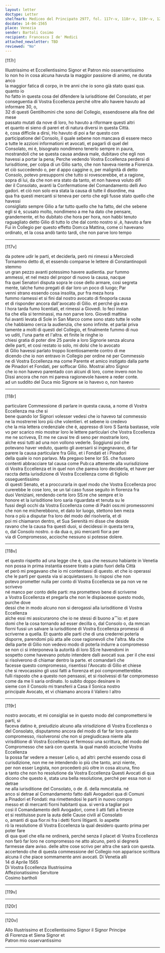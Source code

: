```yaml
---
layout: letter
doctype: Letter
shelfmark: Mediceo del Principato 2977, fol. 117r-v, 118r-v, 119r-v, 120r-v
docdate: 14-04-1565
place: Venezia
sender: Bartoli Cosimo
recipient: Francesco I de' Medici
attached_newsletter: TBD
reviewed: "No"
---
```


[117r]  
  
  
Illustrissimo et Eccellentissimo Signor et Patron mio osservantissimo  
Io non ho in cosa alcuna havuta la maggior passione di animo, ne durata anco  
la maggior fatica di corpo, in tre anni che io sono già stato quasi qua. quanto io  
ho fatto in questa cosa del difendere la iurisditione del Consolato, et per  
conseguentia di Vostra Eccellenza perché oltre allo havere havuto ad informare 30, o,  
32 di questi Gentilhomini che sono del Collegio, essendosene alla fine del mese  
passato mutati da nove di loro, ho havuto a riformare questi altri  
et quanto ei sieno di pareri et di natura diversi in questa Città.  
è, cosa difficile a dirsi, Ho havuto di poi a far questo con  
participatione del Consolo, il quale sebene non mancava di essere meco  
a tutte le azzioni informationi et avocati, et pagarli di quel del  
Consolato, mi è, bisognato nondimeno tenerlo sempre in paura,  
mostrandoli che se questa causa andava male, dubitavo che egli non  
havessi a portar la pena; Perche vedendo Vostra Eccellenza perdersi di  
Iurisditione, per colpa di un Gilio sarto, che non haveva niente a Fiorenza.  
et ciò succedendo o, per d appo caggine o, per malignità di detto  
Consolo, potevo presupporni che tutto si rovescerebbe, et a ragione,  
sopra di lui, da che non era stato da tanto, et non haveva voluto difi  
der il Consolato, avanti la Confermatione del Comandamento delli Avo  
gadori. et ciò non solo era stata la causa di tutte il disordine, ma  
qua fra questi mercanti si teneva per certo che egli fusse stato quello che havessi  
consigliato sempre Gilio a far tutto quello che ha fatto, del che sebene  
egli si è, scusato molto, nondimeno a me ha dato che pensare,  
grandemente, et ho dubitato che hora per hora, non habbi tenuto  
raguagliato detto Gilio di tutto lo che dal conto nostro si ,è, havuto a fare  
Fui in Collegio per questo effetto Dom:ca Mattina, come ci havevano  
ordinato, et la cosa andò tanto tardi, che non parve loro tempo  
  
---  

[117v]  
  
  
da potere udir le parti, et deciderla, però mi rimessi a Mercoledì  
Tornammo detto dì, et essendo comparse le lettere di Constantinopoli stemmo  
un gran pezzo avanti potessimo havere audientia. pur fummo  
ammessi, et nel mezo del propor di nuovo la causa, nacque  
fra quei Senatori disputa sopra le cose dello armare, così segreta  
mente, talche fumo pregati di dar loro un poco di luogo; Par  
venni strano essendo cosa insolita, pur fra meza hora  
fummo riamessi et si fini dal nostro avocato di finoporla causa  
et di risponder ancora dall'avocato di Gilio. et perché gia era  
l hora tarda fumo licentiati, et rimessi a Giovedì. Io feci instan  
tia che ella si terminassi, ma non parve loro. Giovedì mattina  
fui avanti levata di Sole in San Marco come sono stato tutte le volte  
che habbiamo cerca la audienzia, che sono infinite. et parlai priva  
tamente a molti di questi del Collegio, et finalmente fummo di nuo  
vo uditi, l'una parte et l'altra. et finite le ringhe io  
chiesi gratia di poter dire 25 parole a loro Signorie senza alcuna  
delle parti, et così restato io solo, mi dolsi che lo avocato  
di Gilio havessi parlato troppo licentiosamente contro di me  
dicendo che io non entravo in Collegio per ordine né per Commessio  
ne di Vostra Eccellenza ma come Parente et amico instigato dalla parte  
de Pinadori et Fondati, per soffocar Gilio. Mostrai altro Signor  
che io non havevo parentado con alcuni di loro, come invero non ho  
Dissi ancora che non mi pareva ragionevole havere a reder conte.  
ad un suddito del Duca mio Signore se io havevo o, non havevo  
  
---  

[118r]  
  
  
particulare Commessione di parlare in questa causa, a nome di Vostra Eccellenza ma che si  
bene quando lor Signori volesser vedesi che io havevo tal commessio  
ne la mostrerrei loro più che volentieri. et sebene io credevo  
che la mia lettera credenziale che è, appresso di loro S Santa bastasse, vole  
vo per scarico mio mostrar loro le lettere particulari che Vostra Eccellenza  
me ne scriveva, Et me ne cavai tre dì seno per mostrarle loro,  
alche essi tutti ad una non vollono vederle. Soggiunsi poi che  
potevano haver veduto, quanto gli aversarii si ingegnavano, di far  
parere la causa particulare fra Gilio, et i Fondati et i Pinadori  
della quale io non parlavo. Ma pregavo bene lor SS. che fussero  
contenti abbracciare tal causa come Pub:ca attenente alla vurisdizione  
di Vostra Eccellenza et in quel non che pareva loro deciderla, et haver per  
raccta detta iurisdizione di Vostra Eccellenza come di figliolo osseguentissimo  
di questi Senato, et a proccurarla in quel modo che Vostra Eccellenza proc  
curerebbe le cose loro, se un tal caso fusse seguito in fiorenza fra  
duoi Veniziani, rendendo certe loro SS:re che sempre et lo  
honore et la iurisditione loro saria riguardata et tenuta su le  
fussi degli occhi da Vostra Eccellenza come di Padri oss:mi promessonmi  
che non ne micherebbono, et dato lor luogo, stettono ben meza  
hora o più a disputar fra loro del modo del risolverla, et di  
poi mi chiamaron dentro, et Sua Serenità mi disse che deside  
ravano che la causa fra questi duoi, si decidessi in questa terra,  
o, dal Consolo nostro. o da dua o, più mercanti fior:a per  
via di Compromesso, accioche nessuno si potesse dolere.  
  
---  

[118v]  
  
  
et questo rispetto ad una legge che è, qua che nessuno habiante in Venetia  
non possa in prima instantia essere tirato a piato fuori della Città  
et però mi pregavano che io mi contentassi di questo. et che io operassi  
che le partì per questa via si acquietassero. Io risposi che non  
potevo prometter nulla per conto di Vostra Eccellenza se pa non ve ne scrivevo  
né manco per conto delle parti: ma promettevo bene di scriverne  
a Vostra Eccellenza et pregarla che non le dispiacesse questo modo, purche dove  
dessi che in modo alcuno non si derogassi alla iurisditione di Vostra Eccellenza  
alche essi mi assicurarono che io ne stessi di buono a⁀io: et pare  
domi che la cosa tornando ad esser decilla o, dal Consolo o, da mmcan  
fiorni fussi un salvare la iurisditione di Vostra Eccellenza promessi di  
scriverne a quella. Et quanto alle parti che di una crederrei poterla  
disporre, parendomi più atta alle cose ragionevoli che l'altra. Ma che  
della parte di Gilio non vedevo modo di poterla indurre a compromesso  
se non ci si interponeva la autorità di loro SS:re havendomi in  
sospetto come havevano potuto intendere dalli avocati sua. per il che essi  
si risolverono di chiamar dentro la parte. et comandarli che  
facesse questo compromesso, risentissi l'Avocato di Gilio et chiese  
che si revocassino gli ussi fatti a fiorenza et poi comprometterebbe.  
fulli risposto che a questo non pensassi, et si risolvessi di far compromesso  
come da me li saria ordinato. Io subito doppo desinare in  
sieme con il Consolo mi transferii a Casa il Sonica nostro  
principale Avocato, et vi chiamano ancora il Valiero l altro  
  
---  

[119r]  
  
  
nostro avocato, et mi consigliai se in questo modo del compromettersi le parti, si  
faceva datino è, preiudizio alcuno alla virisdizione di Vostra Eccellenza o  
del Consolato, disputammo ancora del modo di far far loro questo  
compromesso, risolveronsi che non si pregiudicava niente alla  
virisditione di Vostra Eccellenza et fermossi una scrittura, del modo del  
Compromesso che sarà con questa. la qual mandò accioche Vostra Eccellenza  
la possa far vedere a messer Lelio o, ad altri: perché essendo cosa di  
curisdizione, non me ne intendendo io più che tanto, anzi niente,  
per non esser Legista, non procederò più oltre in cosa alcuna, fino  
a tanto che non ho resolutione da Vostra Eccellenza Questi Avocati di qua  
dicono che questo è, stata una bella resolutione, perché per essa non si detrae  
ne alla iurisditione del Consolato, o de .6. della mmcatalia. né  
anco si detrae al Comandamento fatto dalli Avogadori qua di Comuni  
a Pinadori et Fondati: ma rimettendosi le parti in nuovo compro  
messo et di mercanti fiorni habitanti qua. si verrà a tagliar poi  
così il Comandamento delli Avogadori, come li atti fatti a firenze  
et si restituisse pure la auta delle Cause civili al Consolato  
o, amanti di qua fior:ni fra i detti fiorni litiganti. Io aspette  
rò la resolutione di Vostra Eccellenza la qual desidero quanto prima per poter fare  
di qua quel che ella ne ordinerà, perché senza il placet di Vostra Eccellenza  
non farò far loro ne compromesso ne atto alcuno, però si degnerà  
farmesse dare aviso. delle altre cose scrivo per altra che sarà con questa.  
accertendo che di questa commessione del Collegio non apparisce scrittura  
alcuna il che piace sommamente anni avocati. Di Venetia alli  
14 di Aprile 1565  
Di Vostra Eccellenza Illustrissima  
Affezionatissimo Servitore  
Cosimo bartholi  
  
---  

[119v]  
  
  
  
---  

[120r]  
  
  
  
---  

[120v]  
  
  
Allo Illustrissimo et Eccellentissimo Signor il Signor Principe  
di Fiorenza et Siena Signor et  
Patron mio osservantissimo  
  
---  

